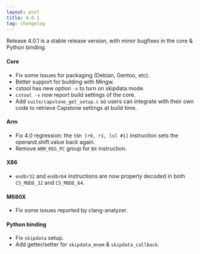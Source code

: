```yaml
---
layout: post
title: 4.0.1
tag: changelog
---
```


Release 4.0.1 is a stable release version, with minor bugfixes in the core & Python binding.

#### Core

- Fix some issues for packaging (Debian, Gentoo, etc).
- Better support for building with Mingw.
- cstool has new option `-s` to turn on skipdata mode.
- `cstool -v` now report build settings of the core.
- Add `suite/capstone_get_setup.c` so users can integrate with their own code
  to retrieve Capstone settings at build time.

#### Arm

- Fix 4.0 regression: the `tbh [r0, r1, lsl #1]` instruction sets the operand.shift.value back again.
- Remove `ARM_REG_PC` group for `BX` instruction.


#### X86

- `endbr32` and `endbr64` instructions are now properly decoded in both `CS_MODE_32` and `CS_MODE_64`.


#### M680X

- Fix some issues reported by clang-analyzer.


#### Python binding

- Fix `skipdata` setup.
- Add getter/setter for `skipdata_mnem` & `skipdata_callback`.
